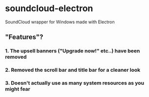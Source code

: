 # soundcloud-electron
SoundCloud wrapper for Windows made with Electron

## "Features"?
### 1. The upsell banners ("Upgrade now!" etc..) have been removed

### 2. Removed the scroll bar and title bar for a cleaner look

### 3. Doesn't actually use as many system resources as you might fear
